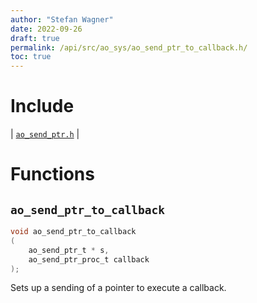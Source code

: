 ```yaml
---
author: "Stefan Wagner"
date: 2022-09-26
draft: true
permalink: /api/src/ao_sys/ao_send_ptr_to_callback.h/
toc: true
---
```


# Include

| [`ao_send_ptr.h`](ao_send_ptr.h.md) |

# Functions

## `ao_send_ptr_to_callback`

```c
void ao_send_ptr_to_callback
(
    ao_send_ptr_t * s, 
    ao_send_ptr_proc_t callback
);
```

Sets up a sending of a pointer to execute a callback.
